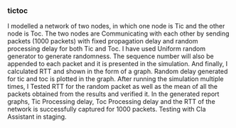 ### tictoc
I  modelled a network of two nodes, in which one node is Tic and the other node is Toc. The two nodes are Communicating with each other by sending packets (1000 packets) with fixed propagation delay and random processing delay for both Tic and Toc. I have used Uniform random generator to generate randomness. The sequence number will also be appended to each packet and it is presented in the simulation. And finally, I calculated RTT and shown in the form of a graph. Random delay generated for tic and toc is plotted in the graph. After running the simulation multiple times, I Tested RTT for the random packet as well as the mean of all the packets obtained from the results and verified it. In the generated  report graphs, Tic Processing delay, Toc Processing delay and the RTT of the network is successfully captured for 1000 packets. Testing with Cla Assistant in staging.     
 
